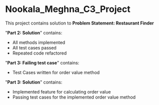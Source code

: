 # Nookala_Meghna_C3_Project 

This project contains solution to **Problem Statement: Restaurant Finder**

"**Part 2: Solution**" contains:
- All methods implemented
- All test cases passed
- Repeated code refactored

"**Part 3: Failing test case**" contains:
 - Test Cases written for order value method
 
"**Part 3: Solution**" contains:
- Implemented feature for calculating order value
- Passing test cases for the implemented order value method
